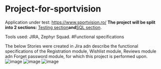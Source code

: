 # Project-for-sportvision
Application under test: https://www.sportvision.ro/
**The project will be split into 2 sections:** [Testing section]()**and**[SQL section]().

Tools used: JIRA, Zephyr Squad.
#Functional specifications

The below Stories were created in Jira adn describe the functional specifications of the Registration module, Wishlist module, Reviews module adn Forget password module, for which this project is performed upon.
![image]()
![image]()
![image]()
